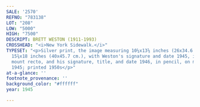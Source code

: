 ```yaml
---
SALE: '2570'
REFNO: "783138"
LOT: "208"
LOW: "5000"
HIGH: "7500"
DESCRIPT: BRETT WESTON (1911-1993)
CROSSHEAD: "<i>New York Sidewalk.</i>"
TYPESET: "<p>Silver print, the image measuring 10¼x13⅝ inches (26x34.6 cm.), the mount
  15¾x18 inches (40x45.7 cm.), with Weston's signature and date 1945, in pencil, on
  mount recto, and his signature, title, and date 1946, in pencil, on mount verso.
  1945; printed 1950s</p>"
at-a-glance: ''
footnote_provenance: ''
background_color: "#ffffff"
year: 1945

---
```

